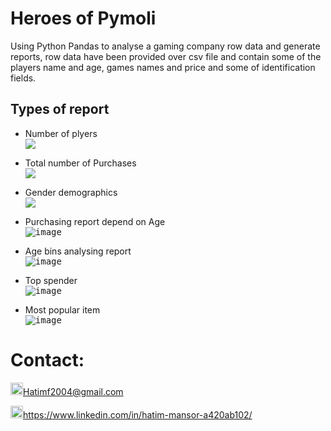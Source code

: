 # Heroes of Pymoli
Using Python Pandas to analyse a gaming company row data and generate reports, row data have been provided over csv file and contain some of the players name and age, games names and price and some of identification fields.

## Types of report

* Number of plyers<br>
<kbd><img src="https://user-images.githubusercontent.com/24882457/169520035-354c76c8-28db-448f-86c9-207df55d3c76.png"></kbd>

* Total number of Purchases<br>
<kbd><img src="https://user-images.githubusercontent.com/24882457/169520086-773839cf-2b9c-4f5c-ae46-567f06451793.png" ></kbd>

* Gender demographics<br> 
<kbd><img src="https://user-images.githubusercontent.com/24882457/169520153-17209126-904b-44ab-b2fb-fd343be6d2f9.png"></kbd>

* Purchasing report depend on Age<br>
<kbd>![image](https://user-images.githubusercontent.com/24882457/169520207-6c5cf4e4-7427-436a-b547-3b971a16b6ec.png)</kbd>

* Age bins analysing report<br>
<kbd>![image](https://user-images.githubusercontent.com/24882457/169520256-f9f523d2-6f28-4afb-8d79-f4621d33b0c1.png)</kbd>

* Top spender<br>
<kbd>![image](https://user-images.githubusercontent.com/24882457/169520344-6c4dcaa2-a9c2-42fd-8202-688447694b7a.png)</kbd>

* Most popular item <br>
<kbd>![image](https://user-images.githubusercontent.com/24882457/169520398-5e00a672-3fdb-417e-9583-6a5a3db90785.png)</kbd>



# Contact:
<img src="https://user-images.githubusercontent.com/24882457/168723224-ecbdb402-be01-453d-9cb5-282424f7418a.png" width="20" height="20" title=" Hatims email"><Hatimf2004@gmail.com>

<img src="https://user-images.githubusercontent.com/24882457/168716629-b90f784a-534f-418c-89fd-28e91c4830fa.png" width="20" height="20" title="Linkedin Profile"><https://www.linkedin.com/in/hatim-mansor-a420ab102/>
